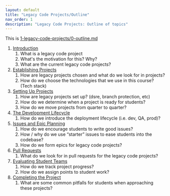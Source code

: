 ```yaml
---
layout: default
title: "Legacy Code Projects/Outline"
nav_order: 1
description: "Legacy Code Projects: Outline of topics"
---
```


This is [1-legacy-code-projects/0-outline.md](0-outline.md)


1. [Introduction](1-introduction.md)
   1. What is a legacy code project
   2. What's the motivation for this? Why?
   3. What are the current legacy code projects?
2. [Establishing Projects](2-establishing-projects.md)
   1. How are legacy projects chosen and what do we look for in projects?
   2. How do we choose the technologies that we use in this course? (Tech stack)
3. [Setting Up Projects](3-setting-up-projects.md)
   1. How are legacy projects set up? (dsre, branch protection, etc)
   2. How do we determine when a project is ready for students?
   3. How do we move projects from quarter to quarter?
4. [The Development Lifecycle](4-the-development-lifecycle.md)
   1. How do we introduce the deployment lifecycle (i.e. dev, QA, prod)?
5. [Issues and Epic Planning](5-issues-and-epic-planning.md)
   1. How do we encourage students to write good issues?
   2. How / why do we use “starter” issues to ease students into the codebase?
   3. How do we form epics for legacy code projects?
6. [Pull Requests](6-pull-requests.md)
   1. What do we look for in pull requests for the legacy code projects?
7. [Evaluating Student Teams](7-evaluating-teams.md)
   1. How do we track project progress?
   2. How do we assign points to student work?
8. [Completing the Project](8-common-pitfalls.md)
   1. What are some common pitfalls for students when approaching these projects?
